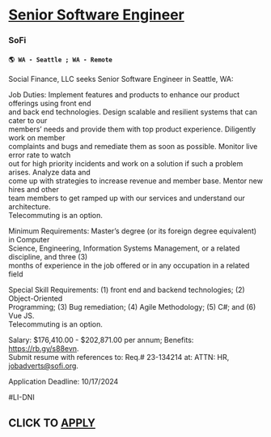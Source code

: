 # [Senior Software Engineer](https://www.remotewlb.com/apply/senior-software-engineer-127553)  
### SoFi  
#### `🌎 WA - Seattle ; WA - Remote`  

Social Finance, LLC seeks Senior Software Engineer in Seattle, WA:

  
Job Duties: Implement features and products to enhance our product offerings using front end  
and back end technologies. Design scalable and resilient systems that can cater to our  
members’ needs and provide them with top product experience. Diligently work on member  
complaints and bugs and remediate them as soon as possible. Monitor live error rate to watch  
out for high priority incidents and work on a solution if such a problem arises. Analyze data and  
come up with strategies to increase revenue and member base. Mentor new hires and other  
team members to get ramped up with our services and understand our architecture.  
Telecommuting is an option.

  
Minimum Requirements: Master’s degree (or its foreign degree equivalent) in Computer  
Science, Engineering, Information Systems Management, or a related discipline, and three (3)  
months of experience in the job offered or in any occupation in a related field

  
Special Skill Requirements: (1) front end and backend technologies; (2) Object-Oriented  
Programming; (3) Bug remediation; (4) Agile Methodology; (5) C#; and (6) Vue JS.  
Telecommuting is an option.

  
Salary: $176,410.00 - $202,871.00 per annum; Benefits: https://rb.gy/s88evn.  
Submit resume with references to: Req.# 23-134214 at: ATTN: HR, jobadverts@sofi.org.

Application Deadline: 10/17/2024

#LI-DNI

  
## CLICK TO [APPLY](https://www.remotewlb.com/apply/senior-software-engineer-127553)


